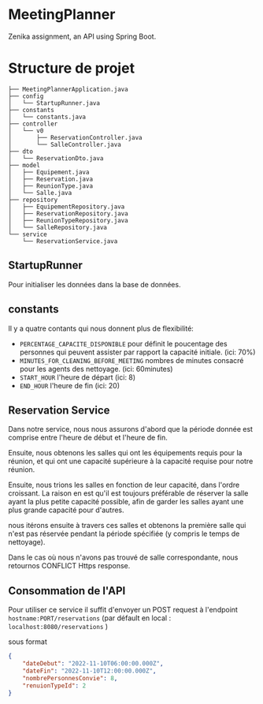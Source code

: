 # MeetingPlanner
Zenika assignment, an API using Spring Boot.

# Structure de projet
```
├── MeetingPlannerApplication.java
├── config
│   └── StartupRunner.java
├── constants
│   └── constants.java
├── controller
│   └── v0
│       ├── ReservationController.java
│       └── SalleController.java
├── dto
│   └── ReservationDto.java
├── model
│   ├── Equipement.java
│   ├── Reservation.java
│   ├── ReunionType.java
│   └── Salle.java
├── repository
│   ├── EquipementRepository.java
│   ├── ReservationRepository.java
│   ├── ReunionTypeRepository.java
│   └── SalleRepository.java
└── service
    └── ReservationService.java
```

## StartupRunner
Pour initialiser les données dans la base de données.

## constants
Il y a quatre contants qui nous donnent plus de flexibilité:
* `PERCENTAGE_CAPACITE_DISPONIBLE` pour définit le poucentage des personnes qui peuvent assister par rapport la capacité initiale. (ici: 70%)
* `MINUTES_FOR_CLEANING_BEFORE_MEETING` nombres de minutes consacré pour les agents des nettoyage. (ici: 60minutes)
* `START_HOUR` l'heure de départ (ici: 8)
* `END_HOUR` l'heure de fin (ici: 20)

## Reservation Service

Dans notre service, nous nous assurons d'abord que la période donnée est comprise entre l'heure de début et l'heure de fin.

Ensuite, nous obtenons les salles qui ont les équipements requis pour la réunion, et qui ont une capacité supérieure à la capacité requise pour notre réunion.

Ensuite, nous trions les salles en fonction de leur capacité, dans l'ordre croissant. La raison en est qu'il est toujours préférable de réserver la salle ayant la plus petite capacité possible, afin de garder les salles ayant une plus grande capacité pour d'autres.

nous itérons ensuite à travers ces salles et obtenons la première salle qui n'est pas réservée pendant la période spécifiée (y compris le temps de nettoyage).

Dans le cas où nous n'avons pas trouvé de salle correspondante, nous retournos CONFLICT Https response.

## Consommation de l'API

Pour utiliser ce service il suffit d'envoyer un POST request à l'endpoint `hostname:PORT/reservations` (par défault en local : `localhost:8080/reservations` )

sous format 

```json
{
    "dateDebut": "2022-11-10T06:00:00.000Z",
    "dateFin": "2022-11-10T12:00:00.000Z",
    "nombrePersonnesConvie": 8,
    "renuionTypeId": 2
}
```
